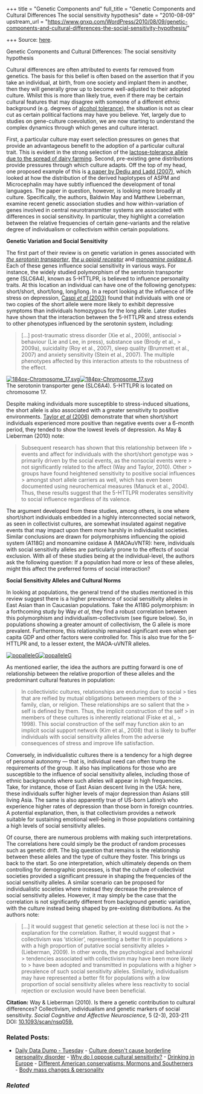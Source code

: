 +++
title = "Genetic Components and"
full_title = "Genetic Components and Cultural Differences The social sensitivity hypothesis"
date = "2010-08-09"
upstream_url = "https://www.gnxp.com/WordPress/2010/08/09/genetic-components-and-cultural-differences-the-social-sensitivity-hypothesis/"

+++
Source: [here](https://www.gnxp.com/WordPress/2010/08/09/genetic-components-and-cultural-differences-the-social-sensitivity-hypothesis/).

Genetic Components and Cultural Differences: The social sensitivity hypothesis

Cultural differences are often attributed to events far removed from genetics. The basis for this belief is often based on the assertion that if you take an individual, at birth, from one society and implant them in another, then they will generally grow up to become well-adjusted to their adopted culture. Whilst this is more than likely true, even if there may be certain cultural features that may disagree with someone of a different ethnic background (e.g. degrees of [alcohol tolerance](https://en.wikipedia.org/wiki/Alcohol_tolerance#Alcohol_tolerance_in_different_ethnic_groups)), the situation is not as clear cut as certain political factions may have you believe. Yet, largely due to studies on gene-culture coevolution, we are now starting to understand the complex dynamics through which genes and culture interact.

First, a particular culture may exert selection pressures on genes that provide an advantageous benefit to the adoption of a particular cultural trait. This is evident in the strong selection of the [lactose-tolerance allele due to the spread of dairy farming](https://en.wikipedia.org/wiki/Lactose_intolerance#History_of_genetic_prevalence). Second, pre-existing gene distributions provide pressures through which culture adapts. Off the top of my head, one proposed example of this is [a paper by Dediu and Ladd (2007)](http://www.pnas.org/content/104/26/10944), which looked at how the distribution of the derived haplotypes of ASPM and Microcephalin may have subtly influenced the development of tonal languages. The paper in question, however, is looking more broadly at culture. Specifically, the authors, Baldwin May and Matthew Lieberman, examine recent genetic association studies and how within-variation of genes involved in central neurotransmitter systems are associated with differences in social sensitivity. In particular, they highlight a correlation between the relative frequencies of certain gene-variants and the relative degree of individualism or collectivism within certain populations.

**Genetic Variation and Social Sensitivity**

The first part of their review is on genetic variation in genes associated with [*the serotonin transporter*](https://en.wikipedia.org/wiki/Serotonin_transporter), [*the μ* *opioid receptor*](https://en.wikipedia.org/wiki/Mu_Opioid_receptor) and [*monoamine oxidase
A*](https://en.wikipedia.org/wiki/Monoamine_oxidase_A). Each of these genes influence social sensitivity in various ways. For instance, the widely studied polymorphism of the serotonin transporter gene (SLC6A4), known as 5-HTTLPR, is believed to influence personality traits. At this location an individual can have one of the following genotypes: short/short, short/long, long/long. In a report looking at the influence of life stress on depression, [Caspi *et al* (2003)](http://www.sciencemag.org/cgi/content/short/301/5631/386) found that individuals with one or two copies of the short allele were more likely to exhibit depressive symptoms than individuals homozygous for the long allele. Later studies have shown that the interaction between the 5-HTTLPR and stress extends to other phenotypes influenced by the serotonin system, including:

> \[…\] post-traumatic stress disorder (Xie et al., 2009), antisocial > behaviour (Lie and Lee, in press), substance use (Brody et al., > 2009a), suicidality (Roy et al., 2007), sleep quality (Brummett et al., 2007) and anxiety sensitivity (Stein et al., 2007). The multiple phenotypes affected by this interaction attests to the robustness of the effect.

[![](https://i0.wp.com/www.replicatedtypo.com/wp-content/uploads/2010/08/184px-Chromosome_17.svg_.png?resize=184%2C266 "184px-Chromosome_17.svg")![](https://i0.wp.com/www.replicatedtypo.com/wp-content/uploads/2010/08/184px-Chromosome_17.svg_.png?resize=184%2C266 "184px-Chromosome_17.svg")](https://i0.wp.com/www.replicatedtypo.com/wp-content/uploads/2010/08/184px-Chromosome_17.svg_.png)  
The serotonin transporter gene (SLC6A4). 5-HTTLPR is located on chromosome 17.

Despite making individuals more susceptible to stress-induced situations, the short allele is also associated with a greater sensitivity to positive environments. [Taylor *et al* (2006)](http://www.biologicalpsychiatryjournal.com/article/S0006-3223%2806%2900530-0/abstract) demonstrate that when short/short individuals experienced more positive than negative events over a 6-month period, they tended to show the lowest levels of depression. As May & Lieberman (2010) note:

> Subsequent research has shown that this relationship between life > events and affect for individuals with the short/short genotype was > primarily driven by the social events, as the nonsocial events were > not significantly related to the affect (Way and Taylor, 2010). Other > groups have found heightened sensitivity to positive social influences > amongst short allele carriers as well, which has even been documented using neurochemical measures (Manuck et al., 2004). Thus, these results suggest that the 5-HTTLPR moderates sensitivity to social influence regardless of its valence.

The argument developed from these studies, among others, is one where short/short individuals embedded in a highly interconnected social network, as seen in collectivist cultures, are somewhat insulated against negative events that may impact upon them more harshly in individualist societies. Similar conclusions are drawn for polymorphisms influencing the opioid system (A118G) and monoamine oxidase A (MAOAuVNTR): here, individuals with social sensitivity alleles are particularly prone to the effects of social exclusion. With all of these studies being at the individual-level, the authors ask the following question: If a population had more or less of these alleles, might this affect the preferred forms of social interaction?

**Social Sensitivity Alleles and Cultural Norms**

In looking at populations, the general trend of the studies mentioned in this review suggest there is a higher prevalence of social sensitivity alleles in East Asian than in Caucasian populations. Take the A118G polymorphism: in a forthcoming study by Way *et al*, they find a robust correlation between this polymorphism and individualism-collectivism (see figure below). So, in populations showing a greater amount of collectivism, the G allele is more prevalent. Furthermore, this relationship remained significant even when per capita GDP and other factors were controlled for. This is also true for the 5-HTTLPR and, to a lesser extent, the MAOA-uVNTR alleles.

[![](https://i0.wp.com/www.replicatedtypo.com/wp-content/uploads/2010/08/popalleleG.jpg?resize=640%2C291 "popalleleG")![](https://i0.wp.com/www.replicatedtypo.com/wp-content/uploads/2010/08/popalleleG.jpg?resize=640%2C291 "popalleleG")](https://i0.wp.com/www.replicatedtypo.com/wp-content/uploads/2010/08/popalleleG.jpg)

As mentioned earlier, the idea the authors are putting forward is one of relationship between the relative proportion of these alleles and the predominant cultural features in population:

> In collectivistic cultures, relationships are enduring due to social > ties that are reified by mutual obligations between members of the > family, clan, or religion. These relationships are so salient that the > self is defined by them. Thus, the implicit construction of the self > in members of these cultures is inherently relational (Fiske et al., > 1998). This social construction of the self may function akin to an implicit social support network (Kim et al., 2008) that is likely to buffer individuals with social sensitivity alleles from the adverse consequences of stress and improve life satisfaction.

Conversely, in individualistic cultures there is a tendency for a high degree of personal autonomy — that is, individual need can often trump the requirements of the group. It also has implications for those who are susceptible to the influence of social sensitivity alleles, including those of ethnic backgrounds where such alleles will appear in high frequencies. Take, for instance, those of East Asian descent living in the USA: here, these individuals suffer higher levels of major depression than Asians still living Asia. The same is also apparently true of US-born Latino’s who experience higher rates of depression than those born in foreign countries. A potential explanation, then, is that collectivism provides a network suitable for sustaining emotional well-being in those populations containing a high levels of social sensitivity alleles.

Of course, there are numerous problems with making such interpretations. The correlations here could simply be the product of random processes such as genetic drift. The big question that remains is the relationship between these alleles and the type of culture they foster. This brings us back to the start. So one interpretation, which ultimately depends on them controlling for demographic processes, is that the culture of collectivist societies provided a significant pressure in shaping the frequencies of the social sensitivity alleles. A similar scenario can be proposed for individualistic societies where instead they decrease the prevalence of social sensitivity alleles. However, it may simply be the case that the correlation is not significantly different from background genetic variation, with the culture instead being shaped by pre-existing distributions. As the authors note:

> \[…\] it would suggest that genetic selection at these loci is not the > explanation for the correlation. Rather, it would suggest that > collectivism was ‘stickier’, representing a better fit in populations > with a high proportion of putative social sensitivity alleles > (Lieberman, 2009). In other words, the psychological and behavioral > tendencies associated with collectivism may have been more likely to > have been adopted and transmitted in populations with a higher > prevalence of such social sensitivity alleles. Similarly, individualism may have represented a better fit for populations with a low proportion of social sensitivity alleles where less reactivity to social rejection or exclusion would have been beneficial.

**Citation:** Way & Lieberman (2010). Is there a genetic contribution to cultural differences? Collectivism, individualism and genetic markers of social sensitivity. *Social Cognitive and Affective Neuroscience*, 5 (2-3), 203-211 DOI: [10.1093/scan/nsq059.](https://dx.doi.org/10.1093/scan/nsq059)

### Related Posts:

- [Daily Data Dump -
  Tuesday](https://www.gnxp.com/WordPress/2010/08/10/daily-data-dump-tuesday-13/) - [Culture doesn't cause borderline personality
  disorder](https://www.gnxp.com/WordPress/2009/04/26/culture-doesnt-cause-borderline-personality-disorder/) - [Why do I oppose cultural
  sensitivity?](https://www.gnxp.com/WordPress/2006/03/21/why-do-i-oppose-cultural-sensitivity/) - [Drinking in
  Europe](https://www.gnxp.com/WordPress/2007/11/18/drinking-in-europe/) - [Different American conservatisms: Mormons and
  Southerners](https://www.gnxp.com/WordPress/2008/11/13/different-american-conservatisms-mormons-and-southerners/) - [Body mass changes &
  personality](https://www.gnxp.com/WordPress/2009/08/29/body-mass-changes-personality/)

### *Related*

[](https://www.addtoany.com/add_to/facebook?linkurl=https%3A%2F%2Fwww.gnxp.com%2FWordPress%2F2010%2F08%2F09%2Fgenetic-components-and-cultural-differences-the-social-sensitivity-hypothesis%2F&linkname=Genetic%20Components%20and%20Cultural%20Differences%3A%20The%20social%20sensitivity%20hypothesis "Facebook")[](https://www.addtoany.com/add_to/twitter?linkurl=https%3A%2F%2Fwww.gnxp.com%2FWordPress%2F2010%2F08%2F09%2Fgenetic-components-and-cultural-differences-the-social-sensitivity-hypothesis%2F&linkname=Genetic%20Components%20and%20Cultural%20Differences%3A%20The%20social%20sensitivity%20hypothesis "Twitter")[](https://www.addtoany.com/add_to/email?linkurl=https%3A%2F%2Fwww.gnxp.com%2FWordPress%2F2010%2F08%2F09%2Fgenetic-components-and-cultural-differences-the-social-sensitivity-hypothesis%2F&linkname=Genetic%20Components%20and%20Cultural%20Differences%3A%20The%20social%20sensitivity%20hypothesis "Email")[](https://www.addtoany.com/share)
